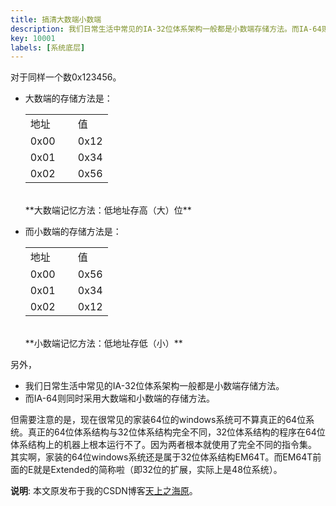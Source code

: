 ```yaml
---
title: 搞清大数端小数端
description: 我们日常生活中常见的IA-32位体系架构一般都是小数端存储方法。而IA-64则同时采用大数端和小数端的存储方法。究竟什么是大数端，什么是小数端呢？就让我们从这篇文章中了解一下吧。
key: 10001
labels: [系统底层]
---
```


对于同样一个数0x123456。

- 大数端的存储方法是：
    <table>
        <tr><td width="60px">地址</td><td>值</td></tr>
        <tr><td>0x00</td><td>0x12</td></tr>
        <tr><td>0x01</td><td>0x34</td></tr>
        <tr><td>0x02</td><td>0x56</td></tr>
    </table><br/>
    **大数端记忆方法：低地址存高（大）位**

- 而小数端的存储方法是：
    <table>
        <tr><td width="60px">地址</td><td>值</td></tr>
        <tr><td>0x00</td><td>0x56</td></tr>
        <tr><td>0x01</td><td>0x34</td></tr>
        <tr><td>0x02</td><td>0x12</td></tr>
    </table><br/>
    **小数端记忆方法：低地址存低（小）**

另外，

- 我们日常生活中常见的IA-32位体系架构一般都是小数端存储方法。
- 而IA-64则同时采用大数端和小数端的存储方法。

但需要注意的是，现在很常见的家装64位的windows系统可不算真正的64位系统。真正的64位体系结构与32位体系结构完全不同，32位体系结构的程序在64位体系结构上的机器上根本运行不了。因为两者根本就使用了完全不同的指令集。<br/>
其实啊，家装的64位windows系统还是属于32位体系结构EM64T。而EM64T前面的E就是Extended的简称啦（即32位的扩展，实际上是48位系统）。

**说明**: 本文原发布于我的CSDN博客[天上之海原](http://blog.csdn.net/zry656565)。
